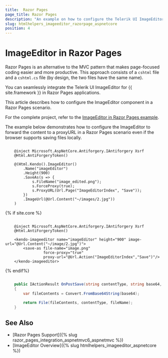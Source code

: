 ```yaml
---
title:  Razor Pages
page_title: Razor Pages
description: "An example on how to configure the Telerik UI ImageEditor component for {{ site.framework }} in a Razor Page."
slug: htmlhelpers_imageeditor_razorpage_aspnetcore
position: 4
---
```


# ImageEditor in Razor Pages

Razor Pages is an alternative to the MVC pattern that makes page-focused coding easier and more productive. This approach consists of a `cshtml` file and a `cshtml.cs` file (by design, the two files have the same name). 

You can seamlessly integrate the Telerik UI ImageEditor for {{ site.framework }} in Razor Pages applications.

This article describes how to configure the ImageEditor component in a Razor Pages scenario.

For the complete project, refer to the [ImageEditor in Razor Pages example](https://github.com/telerik/ui-for-aspnet-core-examples/blob/master/Telerik.Examples.RazorPages/Telerik.Examples.RazorPages/Pages/ImageEditor/ImageEditorIndex.cshtml).

The example below demonstrates how to configure the ImageEditor to forward the content to a proxyURL in a Razor Pages scenario even if the browser supports saving files locally.

```HtmlHelper
       
    @inject Microsoft.AspNetCore.Antiforgery.IAntiforgery Xsrf
    @Html.AntiForgeryToken()

    @(Html.Kendo().ImageEditor()
        .Name("imageEditor")
        .Height(900)
        .SaveAs(s => {
            s.FileName("image_edited.png");
            s.ForceProxy(true);
            s.ProxyURL(Url.Page("ImageEditorIndex", "Save"));
        })
        .ImageUrl(@Url.Content("~/images/2.jpg"))
    )
```
{% if site.core %}
```TagHelper

    @inject Microsoft.AspNetCore.Antiforgery.IAntiforgery Xsrf
    @Html.AntiForgeryToken()
    
    <kendo-imageeditor name="imageEditor" height="900" image-url="@Url.Content("~/image/2.jpg")">
        <save-as file-name="image.png" 
                 force-proxy="true"
                 proxy-url="@Url.Action("ImageEditorIndex","Save")"/>
    </kendo-imageeditor>
```
{% endif%}
```C# PageModel

    public IActionResult OnPostSave(string contentType, string base64, string fileName)
    {
        var fileContents = Convert.FromBase64String(base64);

        return File(fileContents, contentType, fileName);
    }
```

## See Also

* [Razor Pages Support]({% slug razor_pages_integration_aspnetmvc6_aspnetmvc %})
* [ImageEditor Overview]({% slug htmlhelpers_imageeditor_aspnetcore %})

